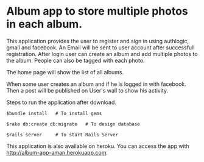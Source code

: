 Album app to store multiple photos in each album.
======

This application provides the user to register and sign in using authlogic, gmail and facebook. An Email will be sent to user account after successfull registration. After login user can create an album and add multiple photos to the album. People can also be tagged with each photo.

The home page will show the list of all albums.

When some user creates an album and if he is logged in with facebook. Then a post will be published on User's wall to show his activity.

Steps to run the application after download.

```
$bundle install   # To install gems
```
```
$rake db:create db:migrate   # To design database
```

```
$rails server     # To start Rails Server
```
This application is also available on heroku. You can access the app with http://album-app-aman.herokuapp.com.